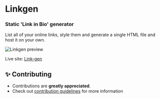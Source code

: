 # Linkgen
### Static 'Link in Bio' generator

List all of your online links, style them and generate a single HTML file and host it on your own.

![Linkgen preview](https://user-images.githubusercontent.com/91387097/155099294-633d6e33-8519-4365-aa36-95780ad5d88a.gif)


Live site: [Link-gen](https://link-gen.netlify.app/)

## ✨ Contributing

- Contributions are **greatly appreciated**.
- Check out [contribution guidelines](/CONTRIBUTING.md) for more information
